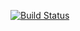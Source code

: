 [![Build Status](https://travis-ci.org/kirill-kosenko/kdk-ltd.svg?branch=dev)](https://travis-ci.org/kirill-kosenko/kdk-ltd)